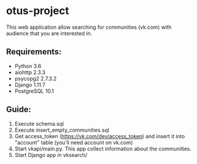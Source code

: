 # otus-project

This web application allow searching for communities (vk.com) with audience that you are interested in.


## Requirements:
* Python 3.6
* aiohttp 2.3.3
* psycopg2 2.7.3.2
* Django 1.11.7
* PostgreSQL 10.1

## Guide:
1. Execute schema.sql
2. Execute insert_empty_communities.sql
3. Get access_token (https://vk.com/dev/access_token) and insert it into "account" table (you'll need account on vk.com)
4. Start vkapi/main.py. This app collect information about the communities.
5. Start Django app in vksearch/
